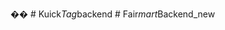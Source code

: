 ��  
 
 #   K u i c k _ T a g _ b a c k e n d 
 
 #   F a i r _ m a r t _ B a c k e n d _ n e w 
 
 